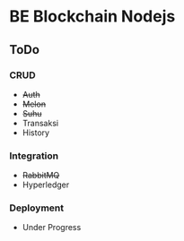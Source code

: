 # BE Blockchain Nodejs

## ToDo

### CRUD

- ~~Auth~~
- ~~Melon~~
- ~~Suhu~~
- Transaksi
- History

### Integration

- ~~RabbitMQ~~
- Hyperledger

### Deployment
- Under Progress
